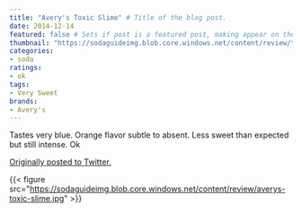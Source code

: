 ```yaml
---
title: "Avery's Toxic Slime" # Title of the blog post.
date: 2014-12-14
featured: false # Sets if post is a featured post, making appear on the home page side bar.
thumbnail: "https://sodaguideimg.blob.core.windows.net/content/review/thumbs/averys-toxic-slime.jpg" # Sets thumbnail image appearing inside card on homepage.
categories:
- soda
ratings:
- ok
tags:
- Very Sweet
brands:
- Avery's
---
```


Tastes very blue. Orange flavor subtle to absent. Less sweet than expected but still intense. Ok

[Originally posted to Twitter.](https://twitter.com/Cavorter/status/544350325348761600)

{{< figure src="https://sodaguideimg.blob.core.windows.net/content/review/averys-toxic-slime.jpg" >}}